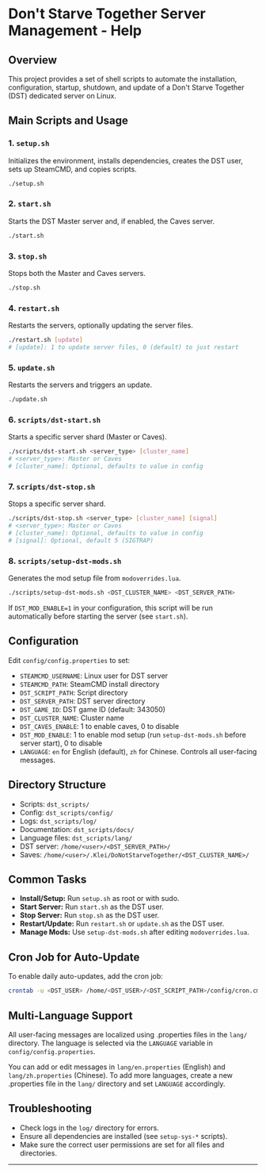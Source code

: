 # Don't Starve Together Server Management - Help

## Overview

This project provides a set of shell scripts to automate the installation, configuration, startup, shutdown, and update of a Don't Starve Together (DST) dedicated server on Linux.

## Main Scripts and Usage

### 1. `setup.sh`
Initializes the environment, installs dependencies, creates the DST user, sets up SteamCMD, and copies scripts.
```bash
./setup.sh
```

### 2. `start.sh`
Starts the DST Master server and, if enabled, the Caves server.
```bash
./start.sh
```

### 3. `stop.sh`
Stops both the Master and Caves servers.
```bash
./stop.sh
```

### 4. `restart.sh`
Restarts the servers, optionally updating the server files.
```bash
./restart.sh [update]
# [update]: 1 to update server files, 0 (default) to just restart
```

### 5. `update.sh`
Restarts the servers and triggers an update.
```bash
./update.sh
```

### 6. `scripts/dst-start.sh`
Starts a specific server shard (Master or Caves).
```bash
./scripts/dst-start.sh <server_type> [cluster_name]
# <server_type>: Master or Caves
# [cluster_name]: Optional, defaults to value in config
```

### 7. `scripts/dst-stop.sh`
Stops a specific server shard.
```bash
./scripts/dst-stop.sh <server_type> [cluster_name] [signal]
# <server_type>: Master or Caves
# [cluster_name]: Optional, defaults to value in config
# [signal]: Optional, default 5 (SIGTRAP)
```


### 8. `scripts/setup-dst-mods.sh`
Generates the mod setup file from `modoverrides.lua`.
```bash
./scripts/setup-dst-mods.sh <DST_CLUSTER_NAME> <DST_SERVER_PATH>
```

If `DST_MOD_ENABLE=1` in your configuration, this script will be run automatically before starting the server (see `start.sh`).



## Configuration

Edit `config/config.properties` to set:
- `STEAMCMD_USERNAME`: Linux user for DST server
- `STEAMCMD_PATH`: SteamCMD install directory
- `DST_SCRIPT_PATH`: Script directory
- `DST_SERVER_PATH`: DST server directory
- `DST_GAME_ID`: DST game ID (default: 343050)
- `DST_CLUSTER_NAME`: Cluster name
- `DST_CAVES_ENABLE`: 1 to enable caves, 0 to disable
- `DST_MOD_ENABLE`: 1 to enable mod setup (run `setup-dst-mods.sh` before server start), 0 to disable
- `LANGUAGE`: `en` for English (default), `zh` for Chinese. Controls all user-facing messages.


## Directory Structure

- Scripts: `dst_scripts/`
- Config: `dst_scripts/config/`
- Logs: `dst_scripts/log/`
- Documentation: `dst_scripts/docs/`
- Language files: `dst_scripts/lang/`
- DST server: `/home/<user>/<DST_SERVER_PATH>/`
- Saves: `/home/<user>/.Klei/DoNotStarveTogether/<DST_CLUSTER_NAME>/`

## Common Tasks

- **Install/Setup:** Run `setup.sh` as root or with sudo.
- **Start Server:** Run `start.sh` as the DST user.
- **Stop Server:** Run `stop.sh` as the DST user.
- **Restart/Update:** Run `restart.sh` or `update.sh` as the DST user.
- **Manage Mods:** Use `setup-dst-mods.sh` after editing `modoverrides.lua`.

## Cron Job for Auto-Update

To enable daily auto-updates, add the cron job:
```bash
crontab -u <DST_USER> /home/<DST_USER>/<DST_SCRIPT_PATH>/config/cron.cmd
```


## Multi-Language Support

All user-facing messages are localized using .properties files in the `lang/` directory. The language is selected via the `LANGUAGE` variable in `config/config.properties`.

You can add or edit messages in `lang/en.properties` (English) and `lang/zh.properties` (Chinese). To add more languages, create a new .properties file in the `lang/` directory and set `LANGUAGE` accordingly.

## Troubleshooting

- Check logs in the `log/` directory for errors.
- Ensure all dependencies are installed (see `setup-sys-*` scripts).
- Make sure the correct user permissions are set for all files and directories.

---

